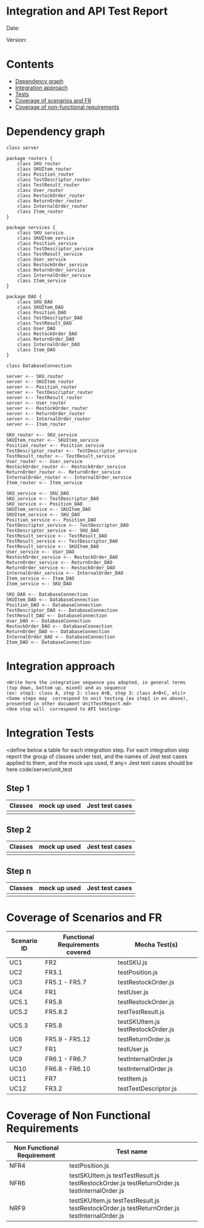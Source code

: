 # Integration and API Test Report

Date:

Version:

# Contents

- [Dependency graph](#dependency-graph)
- [Integration approach](#integration)
- [Tests](#tests)
- [Coverage of scenarios and FR](#coverage-of-scenarios-and-fr)
- [Coverage of non-functional requirements](#coverage-of-non-functional-requirements)


# Dependency graph 

```plantuml
class server

package routers {
    class SKU_router
    class SKUItem_router
    class Position_router
    class TestDescriptor_router
    class TestResult_router
    class User_router
    class RestockOrder_router
    class ReturnOrder_router
    class InternalOrder_router
    class Item_router
}

package services {
    class SKU_service
    class SKUItem_service
    class Position_service
    class TestDescriptor_service
    class TestResult_service
    class User_service
    class RestockOrder_service
    class ReturnOrder_service
    class InternalOrder_service
    class Item_service
}

package DAO {
    class SKU_DAO
    class SKUItem_DAO
    class Position_DAO
    class TestDescriptor_DAO
    class TestResult_DAO
    class User_DAO
    class RestockOrder_DAO
    class ReturnOrder_DAO
    class InternalOrder_DAO
    class Item_DAO
}

class DatabaseConnection

server <-- SKU_router
server <-- SKUItem_router
server <-- Position_router
server <-- TestDescriptor_router
server <-- TestResult_router
server <-- User_router
server <-- RestockOrder_router
server <-- ReturnOrder_router
server <-- InternalOrder_router
server <-- Item_router

SKU_router <-- SKU_service
SKUItem_router <-- SKUItem_service
Position_router <-- Position_service
TestDescriptor_router <-- TestDescriptor_service
TestResult_router <-- TestResult_service
User_router <-- User_service
RestockOrder_router <-- RestockOrder_service
ReturnOrder_router <-- ReturnOrder_service
InternalOrder_router <-- InternalOrder_service
Item_router <-- Item_service

SKU_service <-- SKU_DAO
SKU_service <-- TestDescriptor_DAO
SKU_service <-- Position_DAO
SKUItem_service <-- SKUItem_DAO
SKUItem_service <-- SKU_DAO
Position_service <-- Position_DAO
TestDescriptor_service <-- TestDescriptor_DAO
TestDescriptor_service <-- SKU_DAO
TestResult_service <-- TestResult_DAO
TestResult_service <-- TestDescriptor_DAO
TestResult_service <-- SKUItem_DAO
User_service <-- User_DAO
RestockOrder_service <-- RestockOrder_DAO
ReturnOrder_service <-- ReturnOrder_DAO
ReturnOrder_service <-- RestockOrder_DAO
InternalOrder_service <-- InternalOrder_DAO
Item_service <-- Item_DAO
Item_service <-- SKU_DAO

SKU_DAO <-- DatabaseConnection
SKUItem_DAO <-- DatabaseConnection
Position_DAO <-- DatabaseConnection
TestDescriptor_DAO <-- DatabaseConnection
TestResult_DAO <-- DatabaseConnection
User_DAO <-- DatabaseConnection
RestockOrder_DAO <-- DatabaseConnection
ReturnOrder_DAO <-- DatabaseConnection
InternalOrder_DAO <-- DatabaseConnection
Item_DAO <-- DatabaseConnection
```


# Integration approach

    <Write here the integration sequence you adopted, in general terms (top down, bottom up, mixed) and as sequence
    (ex: step1: class A, step 2: class A+B, step 3: class A+B+C, etc)> 
    <Some steps may  correspond to unit testing (ex step1 in ex above), presented in other document UnitTestReport.md>
    <One step will  correspond to API testing>
    

#  Integration Tests

   <define below a table for each integration step. For each integration step report the group of classes under test, and the names of
     Jest test cases applied to them, and the mock ups used, if any> Jest test cases should be here code/server/unit_test


## Step 1
| Classes  | mock up used |Jest test cases |
|--|--|--|
||||


## Step 2
| Classes  | mock up used |Jest test cases |
|--|--|--|
||||


## Step n 

   
| Classes  | mock up used |Jest test cases |
|--|--|--|
||||


# Coverage of Scenarios and FR

| Scenario ID | Functional Requirements covered | Mocha Test(s)                      |
| ----------- | ------------------------------- | ---------------------------------- |
| UC1         | FR2                             | testSKU.js                         |
| UC2         | FR3.1                           | testPosition.js                    |
| UC3         | FR5.1 - FR5.7                   | testRestockOrder.js                |
| UC4         | FR1                             | testUser.js                        |
| UC5.1       | FR5.8                           | testRestockOrder.js                |
| UC5.2       | FR5.8.2                         | testTestResult.js                  |
| UC5.3       | FR5.8                           | testSKUItem.js testRestockOrder.js |
| UC6         | FR5.9 - FR5.12                  | testReturnOrder.js                 |
| UC7         | FR1                             | testUser.js                        |
| UC9         | FR6.1 - FR6.7                   | testInternalOrder.js               |
| UC10        | FR6.8 - FR6.10                  | testInternalOrder.js               |
| UC11        | FR7                             | testItem.js                        |
| UC12        | FR3.2                           | testTestDescriptor.js              |


# Coverage of Non Functional Requirements

| Non Functional Requirement | Test name       |
| -------------------------- | --------------- |
| NFR4                       | testPosition.js |
| NFR6                       | testSKUItem.js testTestResult.js testRestockOrder.js testReturnOrder.js testInternalOrder.js | // TODO ricontrollare
| NRF9                       | testSKUItem.js testTestResult.js testRestockOrder.js testReturnOrder.js testInternalOrder.js | // TODO ricontrollare
